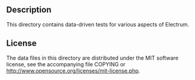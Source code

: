 Description
------------

This directory contains data-driven tests for various aspects of Electrum.

License
--------

The data files in this directory are distributed under the MIT software
license, see the accompanying file COPYING or
http://www.opensource.org/licenses/mit-license.php.

